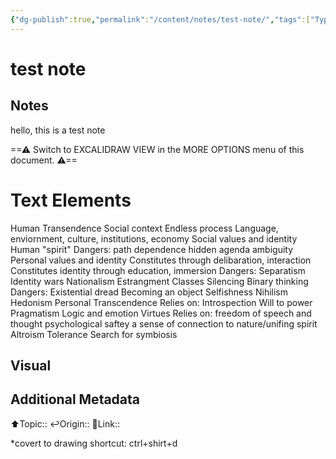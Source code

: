 ```yaml
---
{"dg-publish":true,"permalink":"/content/notes/test-note/","tags":["Type/Note","Source/Thoughts","Seed/Seedling","gardenEntry"]}
---
```


# test note

## Notes

hello, this is a test note


<div class="transclusion internal-embed is-loaded"><div class="markdown-embed">




==⚠  Switch to EXCALIDRAW VIEW in the MORE OPTIONS menu of this document. ⚠==


# Text Elements
Human Transendence 
Social context 
Endless process 
Language, enviornment, culture, institutions, economy 
Social values and identity 
Human "spirit" 
Dangers:
path dependence
hidden agenda
ambiguity 
Personal values and identity 
Constitutes through delibaration, 
interaction 
Constitutes identity through education, 
immersion 
Dangers:
Separatism
Identity wars
Nationalism
Estrangment
Classes
Silencing
Binary thinking 
Dangers:
Existential dread
Becoming an object
Selfishness
Nihilism
Hedonism 
Personal Transcendence 
Relies on:
Introspection
Will to power
Pragmatism
Logic and emotion
Virtues 
Relies on:
freedom of speech and thought
psychological saftey
a sense of connection to nature/unifing spirit
Altroism
Tolerance
Search for symbiosis 


</div></div>


## Visual



## Additional Metadata
⬆️Topic::
↩️Origin::
🔗Link:: 



*covert to drawing shortcut: ctrl+shirt+d


